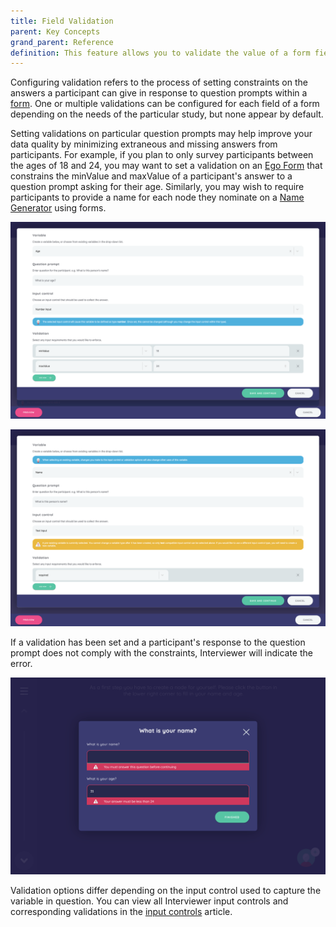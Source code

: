 ```yaml
---
title: Field Validation
parent: Key Concepts
grand_parent: Reference
definition: This feature allows you to validate the value of a form field automatically, according to constraints that you define.
---
```


Configuring validation refers to the process of setting constraints on the answers a participant can give in response to question prompts within a [form](./forms.md). One or multiple validations can be configured for each field of a form depending on the needs of the particular study, but none appear by default. 
 
Setting validations on particular question prompts may help improve your data quality by minimizing extraneous and missing answers from participants. For example, if you plan to only survey participants between the ages of 18 and 24, you may want to set a validation on an [Ego Form](../interface-documentation/ego-form.md) that constrains the minValue and maxValue of a participant's answer to a question prompt asking for their age. Similarly, you may wish to require participants to provide a name for each node they nominate on a [Name Generator](../interface-documentation/name-generator.md) using forms.
 
![](/assets/img/key-concepts/field-validation/1.png)

![](/assets/img/key-concepts/field-validation/2.png)
 
If a validation has been set and a participant's response to the question prompt does not comply with the constraints, Interviewer will indicate the error.
 
![](/assets/img/key-concepts/field-validation/3.png)
 
Validation options differ depending on the input control used to capture the variable in question. You can view all Interviewer input controls and corresponding validations in the [input controls](./input-controls.md) article. 
